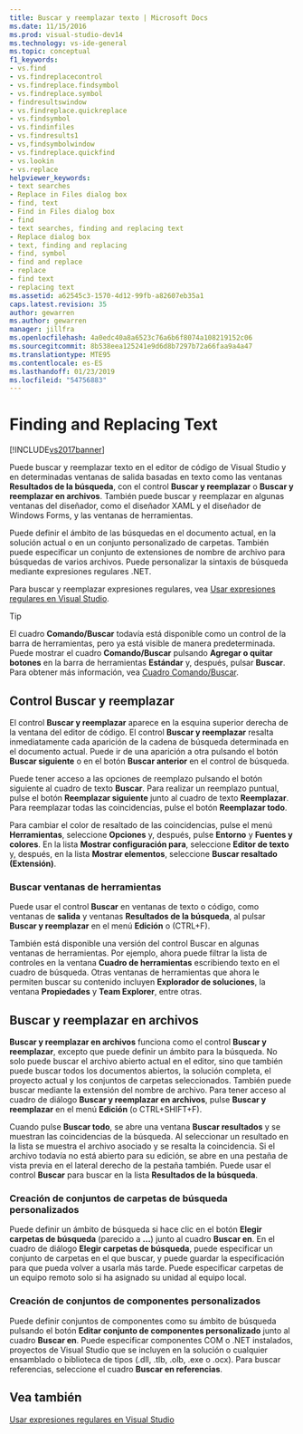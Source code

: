 ```yaml
---
title: Buscar y reemplazar texto | Microsoft Docs
ms.date: 11/15/2016
ms.prod: visual-studio-dev14
ms.technology: vs-ide-general
ms.topic: conceptual
f1_keywords:
- vs.find
- vs.findreplacecontrol
- vs.findreplace.findsymbol
- vs.findreplace.symbol
- findresultswindow
- vs.findreplace.quickreplace
- vs.findsymbol
- vs.findinfiles
- vs.findresults1
- vs,findsymbolwindow
- vs.findreplace.quickfind
- vs.lookin
- vs.replace
helpviewer_keywords:
- text searches
- Replace in Files dialog box
- find, text
- Find in Files dialog box
- find
- text searches, finding and replacing text
- Replace dialog box
- text, finding and replacing
- find, symbol
- find and replace
- replace
- find text
- replacing text
ms.assetid: a62545c3-1570-4d12-99fb-a82607eb35a1
caps.latest.revision: 35
author: gewarren
ms.author: gewarren
manager: jillfra
ms.openlocfilehash: 4a0edc40a8a6523c76a6b6f8074a108219152c06
ms.sourcegitcommit: 8b538eea125241e9d6d8b7297b72a66faa9a4a47
ms.translationtype: MTE95
ms.contentlocale: es-ES
ms.lasthandoff: 01/23/2019
ms.locfileid: "54756883"
---
```

# <a name="finding-and-replacing-text"></a>Finding and Replacing Text
[!INCLUDE[vs2017banner](../includes/vs2017banner.md)]

Puede buscar y reemplazar texto en el editor de código de Visual Studio y en determinadas ventanas de salida basadas en texto como las ventanas **Resultados de la búsqueda**, con el control **Buscar y reemplazar** o **Buscar y reemplazar en archivos**. También puede buscar y reemplazar en algunas ventanas del diseñador, como el diseñador XAML y el diseñador de Windows Forms, y las ventanas de herramientas.  
  
 Puede definir el ámbito de las búsquedas en el documento actual, en la solución actual o en un conjunto personalizado de carpetas. También puede especificar un conjunto de extensiones de nombre de archivo para búsquedas de varios archivos. Puede personalizar la sintaxis de búsqueda mediante expresiones regulares .NET.  
  
 Para buscar y reemplazar expresiones regulares, vea [Usar expresiones regulares en Visual Studio](../ide/using-regular-expressions-in-visual-studio.md).  
  
> [!TIP]
>  El cuadro **Comando/Buscar** todavía está disponible como un control de la barra de herramientas, pero ya está visible de manera predeterminada. Puede mostrar el cuadro **Comando/Buscar** pulsando **Agregar o quitar botones** en la barra de herramientas **Estándar** y, después, pulsar **Buscar**. Para obtener más información, vea [Cuadro Comando/Buscar](../ide/find-command-box.md).  
  
## <a name="find-and-replace-control"></a>Control Buscar y reemplazar  
 El control **Buscar y reemplazar** aparece en la esquina superior derecha de la ventana del editor de código. El control **Buscar y reemplazar** resalta inmediatamente cada aparición de la cadena de búsqueda determinada en el documento actual. Puede ir de una aparición a otra pulsando el botón **Buscar siguiente** o en el botón **Buscar anterior** en el control de búsqueda.  
  
 Puede tener acceso a las opciones de reemplazo pulsando el botón siguiente al cuadro de texto **Buscar**. Para realizar un reemplazo puntual, pulse el botón **Reemplazar siguiente** junto al cuadro de texto **Reemplazar**. Para reemplazar todas las coincidencias, pulse el botón **Reemplazar todo**.  
  
 Para cambiar el color de resaltado de las coincidencias, pulse el menú **Herramientas**, seleccione **Opciones** y, después, pulse **Entorno** y **Fuentes y colores**. En la lista **Mostrar configuración para**, seleccione **Editor de texto** y, después, en la lista **Mostrar elementos**, seleccione **Buscar resaltado (Extensión)**.  
  
### <a name="searching-tool-windows"></a>Buscar ventanas de herramientas  
 Puede usar el control **Buscar** en ventanas de texto o código, como ventanas de **salida** y ventanas **Resultados de la búsqueda**, al pulsar **Buscar y reemplazar** en el menú **Edición** o (CTRL+F).  
  
 También está disponible una versión del control Buscar en algunas ventanas de herramientas. Por ejemplo, ahora puede filtrar la lista de controles en la ventana **Cuadro de herramientas** escribiendo texto en el cuadro de búsqueda. Otras ventanas de herramientas que ahora le permiten buscar su contenido incluyen **Explorador de soluciones**, la ventana **Propiedades** y **Team Explorer**, entre otras.  
  
## <a name="findreplace-in-files"></a>Buscar y reemplazar en archivos  
 **Buscar y reemplazar en archivos** funciona como el control **Buscar y reemplazar**, excepto que puede definir un ámbito para la búsqueda. No solo puede buscar el archivo abierto actual en el editor, sino que también puede buscar todos los documentos abiertos, la solución completa, el proyecto actual y los conjuntos de carpetas seleccionados. También puede buscar mediante la extensión del nombre de archivo. Para tener acceso al cuadro de diálogo **Buscar y reemplazar en archivos**, pulse **Buscar y reemplazar** en el menú **Edición** (o CTRL+SHIFT+F).  
  
 Cuando pulse **Buscar todo**, se abre una ventana **Buscar resultados** y se muestran las coincidencias de la búsqueda. Al seleccionar un resultado en la lista se muestra el archivo asociado y se resalta la coincidencia. Si el archivo todavía no está abierto para su edición, se abre en una pestaña de vista previa en el lateral derecho de la pestaña también. Puede usar el control **Buscar** para buscar en la lista **Resultados de la búsqueda**.  
  
### <a name="creating-custom-search-folder-sets"></a>Creación de conjuntos de carpetas de búsqueda personalizados  
 Puede definir un ámbito de búsqueda si hace clic en el botón **Elegir carpetas de búsqueda** (parecido a **...**) junto al cuadro **Buscar en**. En el cuadro de diálogo **Elegir carpetas de búsqueda**, puede especificar un conjunto de carpetas en el que buscar, y puede guardar la especificación para que pueda volver a usarla más tarde. Puede especificar carpetas de un equipo remoto solo si ha asignado su unidad al equipo local.  
  
### <a name="creating-custom-component-sets"></a>Creación de conjuntos de componentes personalizados  
 Puede definir conjuntos de componentes como su ámbito de búsqueda pulsando el botón **Editar conjunto de componentes personalizado** junto al cuadro **Buscar en**. Puede especificar componentes COM o .NET instalados, proyectos de Visual Studio que se incluyen en la solución o cualquier ensamblado o biblioteca de tipos (.dll, .tlb, .olb, .exe o .ocx). Para buscar referencias, seleccione el cuadro **Buscar en referencias**.  
  
## <a name="see-also"></a>Vea también  
 [Usar expresiones regulares en Visual Studio](../ide/using-regular-expressions-in-visual-studio.md)
